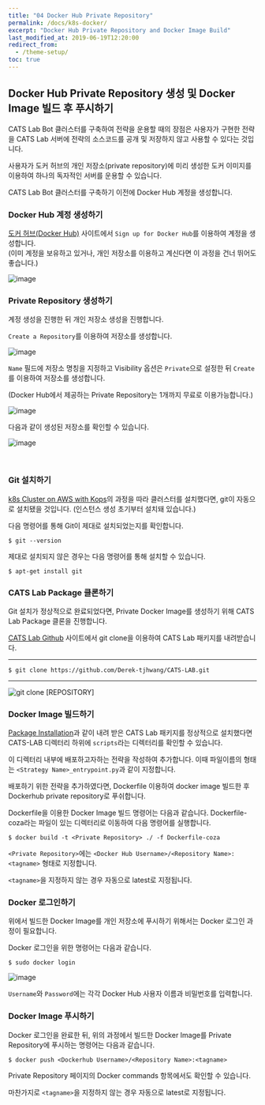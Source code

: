 ```yaml
---
title: "04 Docker Hub Private Repository"
permalink: /docs/k8s-docker/
excerpt: "Docker Hub Private Repository and Docker Image Build"
last_modified_at: 2019-06-19T12:20:00
redirect_from:
  - /theme-setup/
toc: true
---
```


## Docker Hub Private Repository 생성 및 Docker Image 빌드 후 푸시하기  

CATS Lab Bot 클러스터를 구축하여 전략을 운용할 때의 장점은 사용자가 구현한 전략을 CATS Lab 서버에 전략의 소스코드를 공개 및 저장하지 않고 사용할 수 있다는 것입니다.  

사용자가 도커 허브의 개인 저장소(private repository)에 미리 생성한 도커 이미지를 이용하여 하나의 독자적인 서버를 운용할 수 있습니다.  

CATS Lab Bot 클러스터를 구축하기 이전에 Docker Hub 계정을 생성합니다.  




### Docker Hub 계정 생성하기  

[도커 허브(Docker Hub)](https://hub.docker.com/) 사이트에서 `Sign up for Docker Hub`를 이용하여 계정을 생성합니다.  
(이미 계정을 보유하고 있거나, 개인 저장소를 이용하고 계신다면 이 과정을 건너 뛰어도 좋습니다.)  

![image](https://user-images.githubusercontent.com/47657715/59890881-ee98fc80-940d-11e9-91fe-7df66c72958a.png)



### Private Repository 생성하기  

계정 생성을 진행한 뒤 개인 저장소 생성을 진행합니다.  

`Create a Repository`를 이용하여 저장소를 생성합니다.

![image](https://user-images.githubusercontent.com/47657715/59891225-3ff5bb80-940f-11e9-9cfe-d199992f589d.png)


`Name` 필드에 저장소 명칭을 지정하고 Visibility 옵션은 `Private`으로 설정한 뒤 `Create`를 이용하여 저장소를 생성합니다.  

(Docker Hub에서 제공하는 Private Repository는 1개까지 무료로 이용가능합니다.)


![image](https://user-images.githubusercontent.com/47657715/59891364-daee9580-940f-11e9-8586-29e83ea2d43d.png)


다음과 같이 생성된 저장소를 확인할 수 있습니다.

![image](https://user-images.githubusercontent.com/47657715/59892629-dd072300-9414-11e9-994d-295a47ae7965.png)

<br>  



### Git 설치하기  

[k8s Cluster on AWS with Kops](/catslab_docs/docs/k8s-kops_cluster/)의 과정을 따라 클러스터를 설치했다면, git이 자동으로 설치됐을 것입니다. (인스턴스 생성 초기부터 설치돼 있습니다.)  

다음 명령어를 통해 Git이 제대로 설치되었는지를 확인합니다.  

```shell
$ git --version
```

제대로 설치되지 않은 경우는 다음 명령어를 통해 설치할 수 있습니다.

```shell
$ apt-get install git  
```



### CATS Lab Package 클론하기  

Git 설치가 정상적으로 완료되었다면, Private Docker Image를 생성하기 위해 CATS Lab Package 클론을 진행합니다.  

[CATS Lab Github](https://github.com/Derek-tjhwang/CATS-LAB) 사이트에서 git clone을 이용하여 CATS Lab 패키지를 내려받습니다.

-----------------------------  
```shell
$ git clone https://github.com/Derek-tjhwang/CATS-LAB.git
```    
-----------------------------  

![git clone [REPOSITORY]](https://user-images.githubusercontent.com/47657715/56722802-c3ce5700-6782-11e9-93f0-5e94b15e03a7.png) 





### Docker Image 빌드하기  

[Package Installation](/catslab_docs/docs/package-installation/)과 같이 내려 받은 CATS Lab 패키지를 정상적으로 설치했다면 CATS-LAB 디렉터리 하위에 `scripts`라는 디렉터리를 확인할 수 있습니다.  

이 디렉터리 내부에 배포하고자하는 전략을 작성하여 추가합니다. 이때 파일이름의 형태는 `<Strategy Name>_entrypoint.py`과 같이 지정합니다.  

배포하기 위한 전략을 추가하였다면, Dockerfile 이용하여 docker image 빌드한 후 Dockerhub private repository로 푸쉬합니다.  

 
Dockerfile을 이용한 Docker Image 빌드 명령어는 다음과 같습니다. Dockerfile-coza라는 파일이 있는 디렉터리로 이동하여 다음 명령어를 실행합니다.

```shell
$ docker build -t <Private Repository> ./ -f Dockerfile-coza
```  

`<Private Repository>`에는 `<Docker Hub Username>/<Repository Name>:<tagname>` 형태로 지정합니다.  

`<tagname>`을 지정하지 않는 경우 자동으로 latest로 지정됩니다.  



### Docker 로그인하기  

위에서 빌드한 Docker Image를 개인 저장소에 푸시하기 위해서는 Docker 로그인 과정이 필요합니다.  

Docker 로그인을 위한 명령어는 다음과 같습니다.  

```shell
$ sudo docker login
```

![image](https://user-images.githubusercontent.com/47657715/60795789-4d4ccd00-a1a7-11e9-9860-debd9d7df6ab.png)

`Username`와 `Password`에는 각각 Docker Hub 사용자 이름과 비밀번호를 입력합니다. 




### Docker Image 푸시하기

Docker 로그인을 완료한 뒤, 위의 과정에서 빌드한 Docker Image를 Private Repository에 푸시하는 명령어는 다음과 같습니다.

```shell
$ docker push <Dockerhub Username>/<Repository Name>:<tagname>
```

Private Repository 페이지의 Docker commands 항목에서도 확인할 수 있습니다.  

마찬가지로 `<tagname>`을 지정하지 않는 경우 자동으로 latest로 지정됩니다.  






